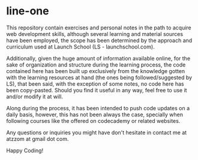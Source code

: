 # line-one

This repository contain exercises and personal notes in the path to acquire web development skills, although several learning and material sources have been employed, the scope has been determined by the approach and curriculum used at Launch School (LS - launchschool.com).

Additionally, given the huge amount of information available online, for the sake of organization and structure during the learning process, the code contained here has been built up exclusively from the knowledge gotten with the learning resources at hand (the ones being followed/suggested by LS), that been said, with the exception of some notes, no code here has been copy-pasted. Should you find it useful in any way, feel free to use it and/or modify it at will.

Along during the process, it has been intended to push code updates on a daily basis, however, this has not been always the case, specially when following courses like the offered on codecademy or related websites.

Any questions or inquiries you might have don't hesitate in contact me at atzzom at gmail dot com.

Happy Coding!
